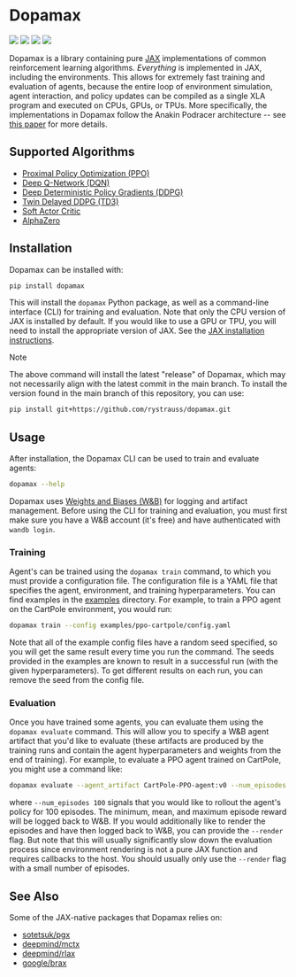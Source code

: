 [1]: https://github.com/google/jax

[2]: https://arxiv.org/abs/2104.06272

# Dopamax

<p>
       <a href="https://pypi.python.org/pypi/dopamax">
        <img src="https://img.shields.io/pypi/pyversions/dopamax.svg" /></a>
       <a href= "https://badge.fury.io/py/dopamax">
        <img src="https://badge.fury.io/py/dopamax.svg" /></a>
       <a href= "https://github.com/rystrau/dopamax/blob/master/LICENSE.md">
        <img src="https://img.shields.io/badge/license-MIT-blue.svg" /></a>
       <a href= "https://github.com/psf/black">
        <img src="https://img.shields.io/badge/code%20style-black-000000.svg" /></a>
</p>

Dopamax is a library containing pure [JAX][1] implementations of common reinforcement learning algorithms. _Everything_
is implemented in JAX, including the environments. This allows for extremely fast training and evaluation of agents,
because the entire loop of environment simulation, agent interaction, and policy updates can be compiled as a single
XLA program and executed on CPUs, GPUs, or TPUs. More specifically, the implementations in Dopamax follow the
Anakin Podracer architecture -- see [this paper][2] for more details.

## Supported Algorithms

- [Proximal Policy Optimization (PPO)](src/dopamax/agents/anakin/ppo.py)
- [Deep Q-Network (DQN)](src/dopamax/agents/anakin/dqn.py)
- [Deep Deterministic Policy Gradients (DDPG)](src/dopamax/agents/anakin/ddpg.py)
- [Twin Delayed DDPG (TD3)](src/dopamax/agents/anakin/ddpg.py)
- [Soft Actor Critic](src/dopamax/agents/anakin/sac.py)
- [AlphaZero](src/dopamax/agents/anakin/alphazero.py)

## Installation

Dopamax can be installed with:

```bash
pip install dopamax
```

This will install the `dopamax` Python package, as well as a command-line interface (CLI) for training and evaluation.
Note that only the CPU version of JAX is installed by default. If you would like to use a GPU or TPU, you will need to
install the appropriate version of JAX. See the
[JAX installation instructions](https://github.com/google/jax#installation).

> [!NOTE]  
> The above command will install the latest "release" of Dopamax, which may not necessarily align with the latest
> commit in the main branch. To install the version found in the main branch of this repository, you can use:
> ```bash
> pip install git+https://github.com/rystrauss/dopamax.git
> ```

## Usage

After installation, the Dopamax CLI can be used to train and evaluate agents:

```bash
dopamax --help
```

Dopamax uses [Weights and Biases (W&B)](https://wandb.ai/site) for logging and artifact management. Before using the CLI
for training and evaluation, you must first make sure you have a W&B account (it's free) and have authenticated
with `wandb login`.

### Training

Agent's can be trained using the `dopamax train` command, to which you must provide a configuration file. The
configuration file is a YAML file that specifies the agent, environment, and training hyperparameters. You can find
examples in the [examples](examples) directory. For example, to train a PPO agent on the CartPole environment, you would
run:

```bash
dopamax train --config examples/ppo-cartpole/config.yaml
```

Note that all of the example config files have a random seed specified, so you will get the same result every time you
run the command. The seeds provided in the examples are known to result in a successful run (with the given
hyperparameters). To get different results on each run, you can remove the seed from the config file.

### Evaluation

Once you have trained some agents, you can evaluate them using the `dopamax evaluate` command. This will allow you to
specify a W&B agent artifact that you'd like to evaluate (these artifacts are produced by the training runs and
contain the agent hyperparameters and weights from the end of training). For example, to evaluate a PPO agent trained
on CartPole, you might use a command like:

```bash
dopamax evaluate --agent_artifact CartPole-PPO-agent:v0 --num_episodes 100
```

where `--num_episodes 100` signals that you would like to rollout the agent's policy for 100 episodes. The minimum,
mean, and maximum episode reward will be logged back to W&B. If you would additionally like to render the episodes and
have then logged back to W&B, you can provide the `--render` flag. But note that this will usually significantly slow
down the evaluation process since environment rendering is not a pure JAX function and requires callbacks to the host.
You should usually only use the `--render` flag with a small number of episodes.

## See Also

Some of the JAX-native packages that Dopamax relies on:
- [sotetsuk/pgx](https://github.com/sotetsuk/pgx)
- [deepmind/mctx](https://github.com/deepmind/mctx)
- [deepmind/rlax](https://github.com/deepmind/rlax)
- [google/brax](https://github.com/google/brax)

